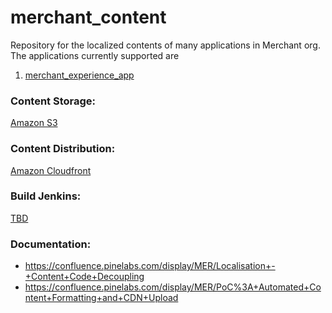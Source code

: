 # merchant_content


Repository for the localized contents of many applications in Merchant org. The applications currently supported are
1. [merchant_experience_app](https://github.com/Pinelabs-Pvt/merchant_experience_app)

### Content Storage:
[Amazon S3](https://aws.amazon.com/s3/)

### Content Distribution:
[Amazon Cloudfront](https://aws.amazon.com/cloudfront/)

### Build Jenkins:
[TBD]()

### Documentation:
- https://confluence.pinelabs.com/display/MER/Localisation+-+Content+Code+Decoupling
- https://confluence.pinelabs.com/display/MER/PoC%3A+Automated+Content+Formatting+and+CDN+Upload